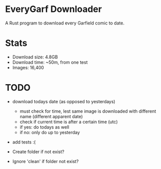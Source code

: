 # EveryGarf Downloader

A Rust program to download every Garfield comic to date.

# Stats

- Download size: 4.8GB
- Download time: ~50m, from one test
- Images: 16,400

# TODO

- download todays date (as opposed to yesterdays)
    - must check for time, lest same image is downloaded with different name (different apparent date)
    - check if current time is after a certain time (utc)
    - if yes: do todays as well
    - if no: only do up to yesterday

- add tests :(

- Create folder if not exist?
- Ignore 'clean' if folder not exist?

